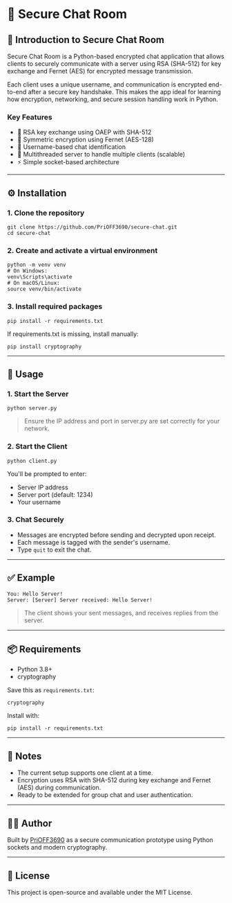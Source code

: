# 🔐 Secure Chat Room

## 🧾 Introduction to Secure Chat Room

Secure Chat Room is a Python-based encrypted chat application that allows clients to securely communicate with a server using RSA (SHA-512) for key exchange and Fernet (AES) for encrypted message transmission.

Each client uses a unique username, and communication is encrypted end-to-end after a secure key handshake. This makes the app ideal for learning how encryption, networking, and secure session handling work in Python.

### Key Features

- 🔐 RSA key exchange using OAEP with SHA-512
- 🔑 Symmetric encryption using Fernet (AES-128)
- 👤 Username-based chat identification
- 🧵 Multithreaded server to handle multiple clients (scalable)
- ⚡ Simple socket-based architecture

---

## ⚙️ Installation

### 1. Clone the repository

    git clone https://github.com/PriOFF3690/secure-chat.git
    cd secure-chat

### 2. Create and activate a virtual environment

    python -m venv venv
    # On Windows:
    venv\Scripts\activate
    # On macOS/Linux:
    source venv/bin/activate

### 3. Install required packages

    pip install -r requirements.txt

If requirements.txt is missing, install manually:

    pip install cryptography

---

## 🚀 Usage

### 1. Start the Server

    python server.py

> Ensure the IP address and port in server.py are set correctly for your network.

### 2. Start the Client

    python client.py

You'll be prompted to enter:
- Server IP address
- Server port (default: 1234)
- Your username

### 3. Chat Securely

- Messages are encrypted before sending and decrypted upon receipt.
- Each message is tagged with the sender's username.
- Type `quit` to exit the chat.

---

## ✅ Example

    You: Hello Server!
    Server: [Server] Server received: Hello Server!

> The client shows your sent messages, and receives replies from the server.

---

## 📦 Requirements

- Python 3.8+
- cryptography

Save this as `requirements.txt`:

    cryptography

Install with:

    pip install -r requirements.txt

---

## 📌 Notes

- The current setup supports one client at a time.
- Encryption uses RSA with SHA-512 during key exchange and Fernet (AES) during communication.
- Ready to be extended for group chat and user authentication.

---

## 👨‍💻 Author

Built by [PriOFF3690](https://github.com/PriOFF3690) as a secure communication prototype using Python sockets and modern cryptography.

---

## 📄 License

This project is open-source and available under the MIT License.
